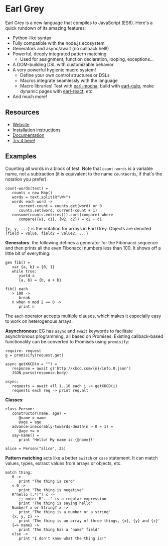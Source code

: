 
Earl Grey
=========

Earl Grey is a new language that compiles to JavaScript (ES6). Here's
a quick rundown of its amazing features:

* Python-like syntax
* Fully compatible with the node.js ecosystem
* Generators and async/await (no callback hell!)
* Powerful, deeply integrated pattern matching
  * Used for assignment, function declaration, looping, exceptions...
* A DOM-building DSL with customizable behavior
* A very powerful hygienic macro system!
  * Define your own control structures or DSLs
  * Macros integrate seamlessly with the language
  * Macro libraries! Test with
    [earl-mocha](https://github.com/breuleux/earl-mocha),
    build with [earl-gulp](https://github.com/breuleux/earl-gulp),
    make dynamic pages with
    [earl-react](https://github.com/breuleux/earl-react), etc.
* And much more!


Resources
---------

* [Website](http://breuleux.github.io/earl-grey/repl)
* [Installation instructions](http://breuleux.github.io/earl-grey/use.html)
* [Documentation](http://breuleux.github.io/earl-grey/doc.html)
* [Try it here!](http://breuleux.github.io/earl-grey/repl)


Examples
--------

Counting all words in a block of test. Note that `count-words` is a
variable name, not a subtraction (it is equivalent to the name
`countWords`, if that's the notation you prefer).

    count-words(text) =
       counts = new Map()
       words = text.split(R"\W+")
       words each word ->
          current-count = counts.get(word) or 0
          counts.set(word, current-count + 1)
       consume(counts.entries()).sort(compare) where
          compare({w1, c1}, {w2, c2}) = c2 - c1

`{x, y, ...}` is the notation for arrays in Earl Grey. Objects are
denoted `{field = value, field2 = value2, ...}`

**Generators**: the following defines a generator for the Fibonacci
sequence and then prints all the even Fibonacci numbers less than
100. It shows off a little bit of everything:

    gen fib() =
       var {a, b} = {0, 1}
       while true:
          yield a
          {a, b} = {b, a + b}

    fib() each
       > 100 ->
          break
       n when n mod 2 == 0 ->
          print n

The `each` operator accepts multiple clauses, which makes it especially
easy to work on heterogenous arrays.


**Asynchronous**: EG has `async` and `await` keywords to facilitate
asynchronous programming, all based on Promises. Existing
callback-based functionality can be converted to Promises using
`promisify`:

    require: request
    g = promisify(request.get)

    async getXKCD(n = "") =
       response = await g('http://xkcd.com/{n}/info.0.json')
       JSON.parse(response.body)

    async:
       requests = await all 1..10 each i -> getXKCD(i)
       requests each req -> print req.alt


**Classes**:

    class Person:
       constructor(name, age) =
          @name = name
          @age = age
       advance-inexorably-towards-death(n > 0 = 1) =
          @age += n
       say-name() =
          print 'Hello! My name is {@name}!'

    alice = Person("alice", 25)


**Pattern matching** acts like a better `switch` or `case`
statement. It can match values, types, extract values from arrays or
objects, etc.

    match thing:
       0 ->
          print "The thing is zero"
       < 0 ->
          print "The thing is negative"
       R"hello (.*)"? x ->
          ;; note: R"..." is a regular expression
          print 'The thing is saying hello'
       Number? x or String? x ->
          print "The thing is a number or a string"
       {x, y, z} ->
          print 'The thing is an array of three things, {x}, {y} and {z}'
       {=> name} ->
          print 'The thing has a "name" field'
       else ->
          print "I don't know what the thing is!"


